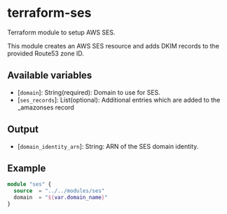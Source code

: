 # terraform-ses

Terraform module to setup AWS SES.

This module creates an AWS SES resource and adds DKIM records to the provided Route53 zone ID.

## Available variables

* \[`domain`\]: String(required): Domain to use for SES.
* \[`ses_records`\]: List(optional): Additional entries which are added to the _amazonses record


## Output

* \[`domain_identity_arn`\]: String: ARN of the SES domain identity.

## Example

```terraform
module "ses" {
  source  = "../../modules/ses"
  domain  = "${var.domain_name}"
}
```
